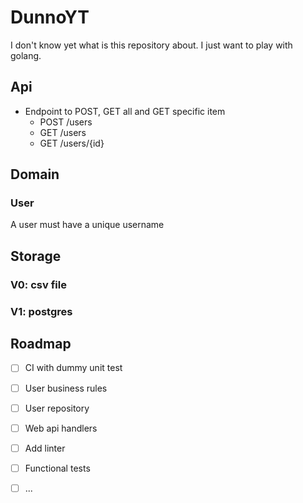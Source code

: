 # DunnoYT

I don't know yet what is this repository about. I just want to play with golang.

## Api

- Endpoint to POST, GET all and GET specific item
  - POST /users
  - GET /users
  - GET /users/{id}


## Domain

### User 

A user must have a unique username


## Storage

### V0: csv file

### V1: postgres

## Roadmap

- [ ] CI with dummy unit test
- [ ] User business rules
- [ ] User repository
- [ ] Web api handlers
- [ ] Add linter
- [ ] Functional tests
- [ ] ...



